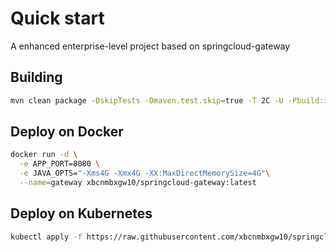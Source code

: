 # Quick start

A enhanced enterprise-level project based on springcloud-gateway

## Building

```bash
mvn clean package -DskipTests -Dmaven.test.skip=true -T 2C -U -Pbuild:image -f springcloud-gateway
```

## Deploy on Docker

```bash
docker run -d \
  -e APP_PORT=8080 \
  -e JAVA_OPTS="-Xms4G -Xmx4G -XX:MaxDirectMemorySize=4G"\
  --name=gateway xbcnmbxgw10/springcloud-gateway:latest
```

## Deploy on Kubernetes

```bash
kubectl apply -f https://raw.githubusercontent.com/xbcnmbxgw10/springcloud-gateway/main/kubenetes-repo-example/deployement-all-in-one.yml
```
